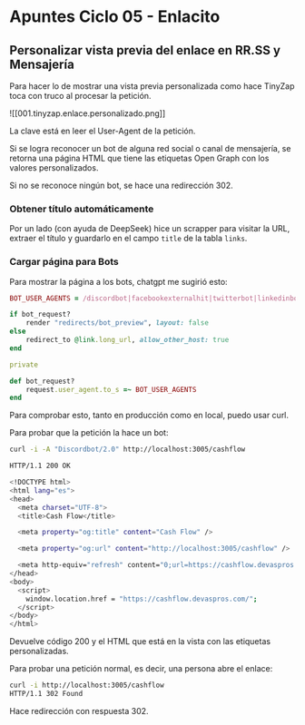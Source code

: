 # Apuntes Ciclo 05 -  Enlacito

## Personalizar vista previa del enlace en RR.SS y Mensajería

Para hacer lo de mostrar una vista previa personalizada como hace TinyZap toca con truco al procesar la petición.

![[001.tinyzap.enlace.personalizado.png]]

La clave está en leer el User-Agent de la petición.

Si se logra reconocer un bot de alguna red social o canal de mensajería, se retorna una página HTML que tiene las etiquetas Open Graph con los valores personalizados.

Si no se reconoce ningún bot, se hace una redirección 302.

### Obtener título automáticamente

Por un lado (con ayuda de DeepSeek) hice un scrapper para visitar la URL, extraer el título y guardarlo en el campo `title` de la tabla `links`.

### Cargar página para Bots

Para mostrar la página a los bots, chatgpt me sugirió esto:
```ruby
BOT_USER_AGENTS = /discordbot|facebookexternalhit|twitterbot|linkedinbot|slackbot|TelegramBot|WhatsApp/i

if bot_request?
	render "redirects/bot_preview", layout: false
else
	redirect_to @link.long_url, allow_other_host: true
end

private

def bot_request?
	request.user_agent.to_s =~ BOT_USER_AGENTS
end
```

Para comprobar esto, tanto en producción como en local, puedo usar curl.

Para probar que la petición la hace un bot:
```bash
curl -i -A "Discordbot/2.0" http://localhost:3005/cashflow

HTTP/1.1 200 OK

<!DOCTYPE html>
<html lang="es">
<head>
  <meta charset="UTF-8">
  <title>Cash Flow</title>

  <meta property="og:title" content="Cash Flow" />

  <meta property="og:url" content="http://localhost:3005/cashflow" />

  <meta http-equiv="refresh" content="0;url=https://cashflow.devaspros.com/" />
</head>
<body>
  <script>
    window.location.href = "https://cashflow.devaspros.com/";
  </script>
</body>
</html>
```

Devuelve código 200 y el HTML que está en la vista con las etiquetas personalizadas.

Para probar una petición normal, es decir, una persona abre el enlace:
```bash
curl -i http://localhost:3005/cashflow
HTTP/1.1 302 Found
```

Hace redirección con respuesta 302.